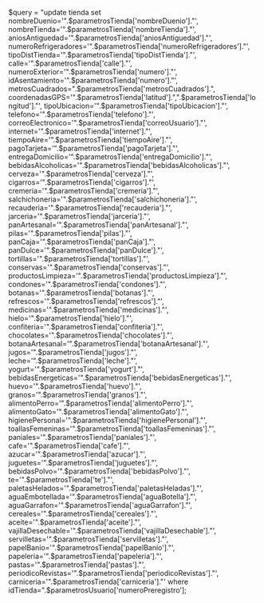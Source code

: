 $query = "update tienda set nombreDuenio='".$parametrosTienda['nombreDuenio']."', nombreTienda='".$parametrosTienda['nombreTienda']."', aniosAntiguedad='".$parametrosTienda['aniosAntiguedad']."', numeroRefrigeradores='".$parametrosTienda['numeroRefrigeradores']."', tipoDistTienda='".$parametrosTienda['tipoDistTienda']."', calle='".$parametrosTienda['calle']."', numeroExterior='".$parametrosTienda['numero']."', idAsentamiento='".$parametrosTienda['numero']."', metrosCuadrados=".$parametrosTienda['metrosCuadrados'].", coordenadasGPS='".$parametrosTienda['latitud'].",".$parametrosTienda['longitud']."', tipoUbicacion='".$parametrosTienda['tipoUbicacion']."', telefono='".$parametrosTienda['telefono']."', correoElectronico='".$parametrosTienda['correoUsuario']."', internet='".$parametrosTienda['internet']."', tiempoAire='".$parametrosTienda['tiempoAire']."', pagoTarjeta='".$parametrosTienda['pagoTarjeta']."', entregaDomicilio='".$parametrosTienda['entregaDomicilio']."', bebidasAlcoholicas='".$parametrosTienda['bebidasAlcoholicas']."', cerveza='".$parametrosTienda['cerveza']."', cigarros='".$parametrosTienda['cigarros']."', cremeria='".$parametrosTienda['cremeria']."', salchichoneria='".$parametrosTienda['salchichoneria']."', recauderia='".$parametrosTienda['recauderia']."', jarceria='".$parametrosTienda['jarceria']."', panArtesanal='".$parametrosTienda['panArtesanal']."', pilas='".$parametrosTienda['pilas']."', panCaja='".$parametrosTienda['panCaja']."', panDulce='".$parametrosTienda['panDulce']."',  tortillas='".$parametrosTienda['tortillas']."', conservas='".$parametrosTienda['conservas']."', productosLimpieza='".$parametrosTienda['productosLimpieza']."', condones='".$parametrosTienda['condones']."', botanas='".$parametrosTienda['botanas']."', refrescos='".$parametrosTienda['refrescos']."', medicinas='".$parametrosTienda['medicinas']."', hielo='".$parametrosTienda['hielo']."', confiteria='".$parametrosTienda['confiteria']."', chocolates='".$parametrosTienda['chocolates']."', botanaArtesanal='".$parametrosTienda['botanaArtesanal']."', jugos='".$parametrosTienda['jugos']."', leche='".$parametrosTienda['leche']."', yogurt='".$parametrosTienda['yogurt']."', bebidasEnergeticas='".$parametrosTienda['bebidasEnergeticas']."', huevo='".$parametrosTienda['huevo']."', granos='".$parametrosTienda['granos']."', alimentoPerro='".$parametrosTienda['alimentoPerro']."', alimentoGato='".$parametrosTienda['alimentoGato']."', higienePersonal='".$parametrosTienda['higienePersonal']."', toallasFemeninas='".$parametrosTienda['toallasFemeninas']."', paniales='".$parametrosTienda['paniales']."', cafe='".$parametrosTienda['cafe']."', azucar='".$parametrosTienda['azucar']."', juguetes='".$parametrosTienda['juguetes']."', bebidasPolvo='".$parametrosTienda['bebidasPolvo']."', te='".$parametrosTienda['te']."', paletasHelados='".$parametrosTienda['paletasHeladas']."', aguaEmbotellada='".$parametrosTienda['aguaBotella']."', aguaGarrafon='".$parametrosTienda['aguaGarrafon']."', cereales='".$parametrosTienda['cereales']."', aceite='".$parametrosTienda['aceite']."', vajillaDesechable='".$parametrosTienda['vajillaDesechable']."', servilletas='".$parametrosTienda['servilletas']."', papelBanio='".$parametrosTienda['papelBanio']."', papeleria='".$parametrosTienda['papeleria']."', pastas='".$parametrosTienda['pastas']."', periodicoRevistas='".$parametrosTienda['periodicoRevistas']."', carniceria='".$parametrosTienda['carniceria']."' where idTienda=".$parametrosUsuario['numeroPreregistro'];